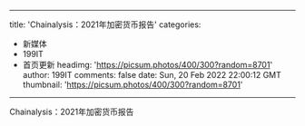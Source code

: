 
---
title: 'Chainalysis：2021年加密货币报告'
categories: 
 - 新媒体
 - 199IT
 - 首页更新
headimg: 'https://picsum.photos/400/300?random=8701'
author: 199IT
comments: false
date: Sun, 20 Feb 2022 22:00:12 GMT
thumbnail: 'https://picsum.photos/400/300?random=8701'
---

<div>   
Chainalysis：2021年加密货币报告  
</div>
            